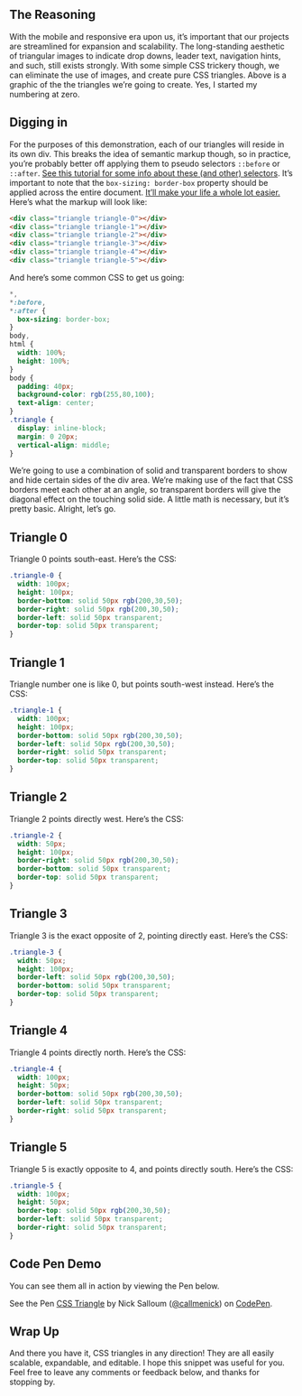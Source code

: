 ## The Reasoning

With the mobile and responsive era upon us, it’s important that our projects are streamlined for expansion and scalability. The long-standing aesthetic of triangular images to indicate drop downs, leader text, navigation hints, and such, still exists strongly. With some simple CSS trickery though, we can eliminate the use of images, and create pure CSS triangles. Above is a graphic of the the triangles we’re going to create. Yes, I started my numbering at zero.

## Digging in

For the purposes of this demonstration, each of our triangles will reside in its own div. This breaks the idea of semantic markup though, so in practice, you’re probably better off applying them to pseudo selectors `::before` or `::after`. [See this tutorial for some info about these (and other) selectors](http://callmenick.com/2014/04/13/under-the-radar-css-selectors/). It’s important to note that the `box-sizing: border-box` property should be applied across the entire document. [It’ll make your life a whole lot easier.](http://callmenick.com/2014/03/26/box-sizing-reset-border-box/) Here’s what the markup will look like:

```html
<div class="triangle triangle-0"></div>
<div class="triangle triangle-1"></div>
<div class="triangle triangle-2"></div>
<div class="triangle triangle-3"></div>
<div class="triangle triangle-4"></div>
<div class="triangle triangle-5"></div>
```

And here’s some common CSS to get us going:

```css
*,
*:before,
*:after {
  box-sizing: border-box;
}
body,
html {
  width: 100%;
  height: 100%;
}
body {
  padding: 40px;
  background-color: rgb(255,80,100);
  text-align: center;
}
.triangle {
  display: inline-block;
  margin: 0 20px;
  vertical-align: middle;
}
```

We’re going to use a combination of solid and transparent borders to show and hide certain sides of the div area. We’re making use of the fact that CSS borders meet each other at an angle, so transparent borders will give the diagonal effect on the touching solid side. A little math is necessary, but it’s pretty basic. Alright, let’s go.

## Triangle 0

Triangle 0 points south-east. Here’s the CSS:

```css
.triangle-0 {
  width: 100px;
  height: 100px;
  border-bottom: solid 50px rgb(200,30,50);
  border-right: solid 50px rgb(200,30,50);
  border-left: solid 50px transparent;
  border-top: solid 50px transparent;
}
```

## Triangle 1

Triangle number one is like 0, but points south-west instead. Here’s the CSS:

```css
.triangle-1 {
  width: 100px;
  height: 100px;
  border-bottom: solid 50px rgb(200,30,50);
  border-left: solid 50px rgb(200,30,50);
  border-right: solid 50px transparent;
  border-top: solid 50px transparent;
}
```

## Triangle 2

Triangle 2 points directly west. Here’s the CSS:

```css
.triangle-2 {
  width: 50px;
  height: 100px;
  border-right: solid 50px rgb(200,30,50);
  border-bottom: solid 50px transparent;
  border-top: solid 50px transparent;
}
```

## Triangle 3

Triangle 3 is the exact opposite of 2, pointing directly east. Here’s the CSS:

```css
.triangle-3 {
  width: 50px;
  height: 100px;
  border-left: solid 50px rgb(200,30,50);
  border-bottom: solid 50px transparent;
  border-top: solid 50px transparent;
}
```

## Triangle 4

Triangle 4 points directly north. Here’s the CSS:

```css
.triangle-4 {
  width: 100px;
  height: 50px;
  border-bottom: solid 50px rgb(200,30,50);
  border-left: solid 50px transparent;
  border-right: solid 50px transparent;
}
```

## Triangle 5

Triangle 5 is exactly opposite to 4, and points directly south. Here’s the CSS:

```css
.triangle-5 {
  width: 100px;
  height: 50px;
  border-top: solid 50px rgb(200,30,50);
  border-left: solid 50px transparent;
  border-right: solid 50px transparent;
}
```

## Code Pen Demo

You can see them all in action by viewing the Pen below.

<p data-height="257" data-theme-id="5513" data-slug-hash="cBkvE" data-default-tab="result" class='codepen'>See the Pen <a href='http://codepen.io/callmenick/pen/cBkvE/'>CSS Triangle</a> by Nick Salloum (<a href='http://codepen.io/callmenick'>@callmenick</a>) on <a href='http://codepen.io'>CodePen</a>.</p>

<p>
<script async src="//codepen.io/assets/embed/ei.js"></script>
</p>

## Wrap Up

And there you have it, CSS triangles in any direction! They are all easily scalable, expandable, and editable. I hope this snippet was useful for you. Feel free to leave any comments or feedback below, and thanks for stopping by.
